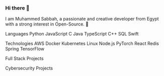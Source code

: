 ### Hi there 👋

I am Muhammed Sabbah, a passionate and creative developer from Egypt with a strong interest in Open-Source. 🎯


Languages
Python JavaScript C Java TypeScript C++ SQL Swift

Technologies
AWS Docker Kubernetes Linux Node.js PyTorch React Redis Spring TensorFlow

Full Stack Projects
      

Cybersecurity Projects
     
<!--
**muhammedSabbah/muhammedSabbah** is a ✨ _special_ ✨ repository because its `README.md` (this file) appears on your GitHub profile.

Here are some ideas to get you started:

- 🔭 I’m currently working on ...
- 🌱 I’m currently learning ...
- 👯 I’m looking to collaborate on ...
- 🤔 I’m looking for help with ...
- 💬 Ask me about ...
- 📫 How to reach me: ...
- 😄 Pronouns: ...
- ⚡ Fun fact: ...
-->

